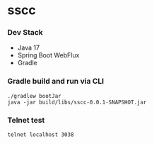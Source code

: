 # sscc

### Dev Stack
* Java 17
* Spring Boot WebFlux
* Gradle

### Gradle build and run via CLI
``` 
./gradlew bootJar
java -jar build/libs/sscc-0.0.1-SNAPSHOT.jar
``` 

### Telnet test
``` 
telnet localhost 3038
``` 
